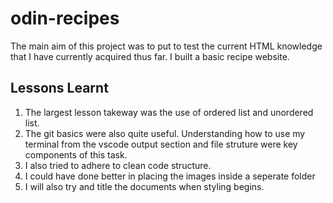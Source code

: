 # odin-recipes



The main aim of this project was to put to test the current HTML knowledge that I have currently acquired thus far.
I built a basic recipe website.

## Lessons Learnt 

1. The largest lesson takeway was the use of ordered list and unordered list.
2. The git basics were also quite useful. Understanding how to use my terminal from the vscode output section and file struture were key components of this task.
3. I also tried to adhere to clean code structure. 
4. I could have done better in placing the images inside a seperate folder
5. I will also try and title the documents when styling begins.
